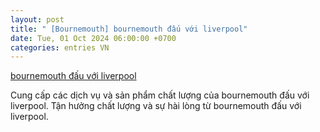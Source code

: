 ```yaml
---
layout: post
title: " [Bournemouth] bournemouth đấu với liverpool"
date: Tue, 01 Oct 2024 06:00:00 +0700
categories: entries VN
---
```

[bournemouth đấu với liverpool](https://vasep.com.vn/app/bournemouth-%C4%91%E1%BA%A5u-v%E1%BB%9Bi-liverpool.htm)

Cung cấp các dịch vụ và sản phẩm chất lượng của bournemouth đấu với liverpool. Tận hưởng chất lượng và sự hài lòng từ bournemouth đấu với liverpool.️

